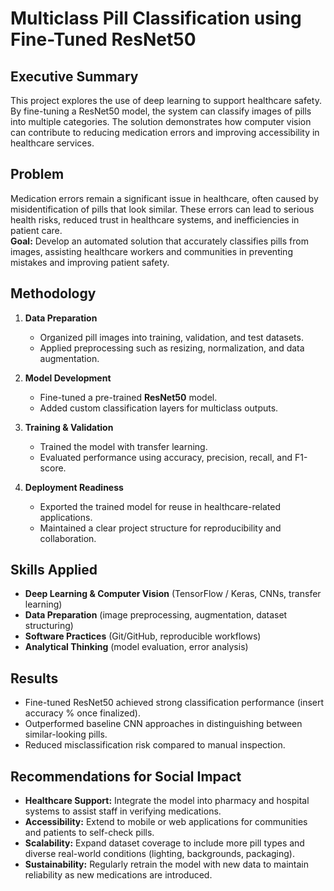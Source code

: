 # Multiclass Pill Classification using Fine-Tuned ResNet50

## Executive Summary
This project explores the use of deep learning to support healthcare safety. By fine-tuning a ResNet50 model, the system can classify images of pills into multiple categories. The solution demonstrates how computer vision can contribute to reducing medication errors and improving accessibility in healthcare services.


## Problem
Medication errors remain a significant issue in healthcare, often caused by misidentification of pills that look similar. These errors can lead to serious health risks, reduced trust in healthcare systems, and inefficiencies in patient care.  
**Goal:** Develop an automated solution that accurately classifies pills from images, assisting healthcare workers and communities in preventing mistakes and improving patient safety.

## Methodology
1. **Data Preparation**
   - Organized pill images into training, validation, and test datasets.
   - Applied preprocessing such as resizing, normalization, and data augmentation.

2. **Model Development**
   - Fine-tuned a pre-trained **ResNet50** model.
   - Added custom classification layers for multiclass outputs.

3. **Training & Validation**
   - Trained the model with transfer learning.
   - Evaluated performance using accuracy, precision, recall, and F1-score.

4. **Deployment Readiness**
   - Exported the trained model for reuse in healthcare-related applications.
   - Maintained a clear project structure for reproducibility and collaboration.

## Skills Applied
- **Deep Learning & Computer Vision** (TensorFlow / Keras, CNNs, transfer learning)
- **Data Preparation** (image preprocessing, augmentation, dataset structuring)
- **Software Practices** (Git/GitHub, reproducible workflows)
- **Analytical Thinking** (model evaluation, error analysis)

## Results
- Fine-tuned ResNet50 achieved strong classification performance (insert accuracy % once finalized).
- Outperformed baseline CNN approaches in distinguishing between similar-looking pills.
- Reduced misclassification risk compared to manual inspection.

## Recommendations for Social Impact
- **Healthcare Support:** Integrate the model into pharmacy and hospital systems to assist staff in verifying medications.  
- **Accessibility:** Extend to mobile or web applications for communities and patients to self-check pills.  
- **Scalability:** Expand dataset coverage to include more pill types and diverse real-world conditions (lighting, backgrounds, packaging).  
- **Sustainability:** Regularly retrain the model with new data to maintain reliability as new medications are introduced.  


